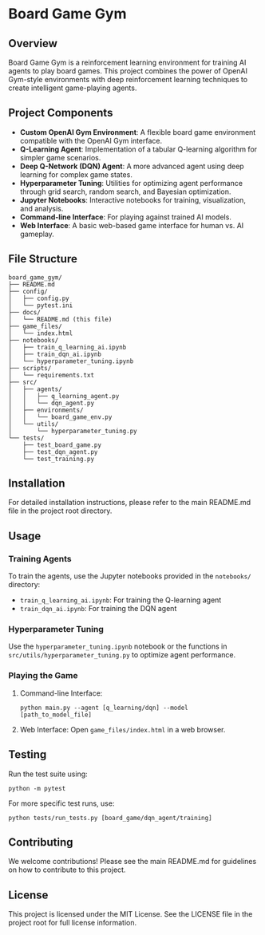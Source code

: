 # Board Game Gym

## Overview

Board Game Gym is a reinforcement learning environment for training AI agents to play board games. This project combines the power of OpenAI Gym-style environments with deep reinforcement learning techniques to create intelligent game-playing agents.

## Project Components

- **Custom OpenAI Gym Environment**: A flexible board game environment compatible with the OpenAI Gym interface.
- **Q-Learning Agent**: Implementation of a tabular Q-learning algorithm for simpler game scenarios.
- **Deep Q-Network (DQN) Agent**: A more advanced agent using deep learning for complex game states.
- **Hyperparameter Tuning**: Utilities for optimizing agent performance through grid search, random search, and Bayesian optimization.
- **Jupyter Notebooks**: Interactive notebooks for training, visualization, and analysis.
- **Command-line Interface**: For playing against trained AI models.
- **Web Interface**: A basic web-based game interface for human vs. AI gameplay.

## File Structure

```
board_game_gym/
├── README.md
├── config/
│   ├── config.py
│   └── pytest.ini
├── docs/
│   └── README.md (this file)
├── game_files/
│   └── index.html
├── notebooks/
│   ├── train_q_learning_ai.ipynb
│   ├── train_dqn_ai.ipynb
│   └── hyperparameter_tuning.ipynb
├── scripts/
│   └── requirements.txt
├── src/
│   ├── agents/
│   │   ├── q_learning_agent.py
│   │   └── dqn_agent.py
│   ├── environments/
│   │   └── board_game_env.py
│   └── utils/
│       └── hyperparameter_tuning.py
└── tests/
    ├── test_board_game.py
    ├── test_dqn_agent.py
    └── test_training.py
```

## Installation

For detailed installation instructions, please refer to the main README.md file in the project root directory.

## Usage

### Training Agents

To train the agents, use the Jupyter notebooks provided in the `notebooks/` directory:

- `train_q_learning_ai.ipynb`: For training the Q-learning agent
- `train_dqn_ai.ipynb`: For training the DQN agent

### Hyperparameter Tuning

Use the `hyperparameter_tuning.ipynb` notebook or the functions in `src/utils/hyperparameter_tuning.py` to optimize agent performance.

### Playing the Game

1. Command-line Interface:
   ```
   python main.py --agent [q_learning/dqn] --model [path_to_model_file]
   ```

2. Web Interface:
   Open `game_files/index.html` in a web browser.

## Testing

Run the test suite using:

```
python -m pytest
```

For more specific test runs, use:

```
python tests/run_tests.py [board_game/dqn_agent/training]
```

## Contributing

We welcome contributions! Please see the main README.md for guidelines on how to contribute to this project.

## License

This project is licensed under the MIT License. See the LICENSE file in the project root for full license information.

